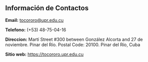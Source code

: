 ## Información de Contactos
**Email:** <tocororo@upr.edu.cu>

**Telefono:** (+53) 48-75-04-16

**Direccion:** Martí Street #300 between González Alcorta and 27 de noviembre. Pinar del Río. Postal Code: 20100. Pinar del Río, Cuba

**Sitio web:** https://tocororo.upr.edu.cu